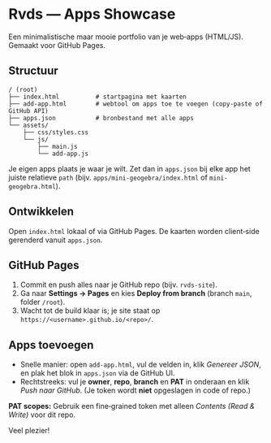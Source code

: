 
# Rvds — Apps Showcase

Een minimalistische maar mooie portfolio van je web‑apps (HTML/JS). Gemaakt voor GitHub Pages.

## Structuur
```
/ (root)
├── index.html          # startpagina met kaarten
├── add-app.html        # webtool om apps toe te voegen (copy‑paste of GitHub API)
├── apps.json           # bronbestand met alle apps
└── assets/
    ├── css/styles.css
    └── js/
        ├── main.js
        └── add-app.js
```

Je eigen apps plaats je waar je wilt. Zet dan in `apps.json` bij elke app het juiste relatieve `path` (bijv. `apps/mini-geogebra/index.html` of `mini-geogebra.html`).

## Ontwikkelen
Open `index.html` lokaal of via GitHub Pages. De kaarten worden client‑side gerenderd vanuit `apps.json`.

## GitHub Pages
1. Commit en push alles naar je GitHub repo (bijv. `rvds-site`).
2. Ga naar **Settings → Pages** en kies **Deploy from branch** (branch `main`, folder `/root`).
3. Wacht tot de build klaar is; je site staat op `https://<username>.github.io/<repo>/`.

## Apps toevoegen
- Snelle manier: open `add-app.html`, vul de velden in, klik *Genereer JSON*, en plak het blok in `apps.json` via de GitHub UI.
- Rechtstreeks: vul je **owner**, **repo**, **branch** en **PAT** in onderaan en klik *Push naar GitHub*. (Je token wordt **niet** opgeslagen in code of repo.)

**PAT scopes:** Gebruik een fine‑grained token met alleen *Contents (Read & Write)* voor dit repo.

Veel plezier!

